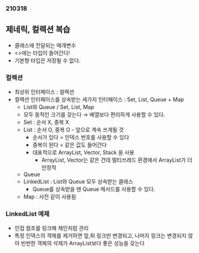 ### 210318

## 제네릭, 컬렉션 복습
* 클래스에 전달되는 매개변수
* <>에는 타입이 들어간다!
* 기본형 타입은 저장될 수 없다.

### 컬렉션
* 최상위 인터페이스 : 컬렉션
* 컬렉션 인터페이스를 상속받는 세가지 인터페이스 : Set, List, Queue + Map
	* List와 Queue / Set, List, Map
	* 모두 동적인 크기를 갖는다 → 배열보다 편리하게 사용할 수 있다.
	* Set : 순서 X, 중복 X
	* List : 순서 O, 중복 O - 앞으로 계속 쓰게될 것
		* 순서가 있다 = 인덱스 번호를 사용할 수 있다
		* 중복이 된다 = 같은 값도 들어간다
		* 대표적으로 ArrayList, Vector, Stack 을 사용
			* ArrayList, Vector는 같은 건데 멀티쓰레드 환경에서 ArrayList가 더 안정적 
	* Queue
	* LinkedList : List와 Queue 모두 상속받는 클래스
		* Queue를 상속받을 땐 Queue 메서드를 사용할 수 있다.
	* Map : 사전 같이 사용됨

### LinkedList 예제
* 인접 참조를 링크해 체인처럼 관리
* 특정 인덱스의 객체를 제거하면 앞,뒤 링크만 변경되고, 나머지 링크는 변경되지 않아 빈번한 객체의 삭제가 ArrayList보다 좋은 성능을 갖는다
